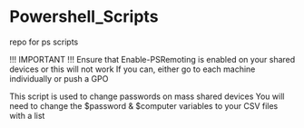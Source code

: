 # Powershell_Scripts
repo for ps scripts

!!! IMPORTANT !!!
Ensure that Enable-PSRemoting is enabled on your shared devices or this will not work
If you can, either go to each machine individually or push a GPO


This script is used to change passwords on mass shared devices
You will need to change the $password & $computer variables to your CSV files with a list

